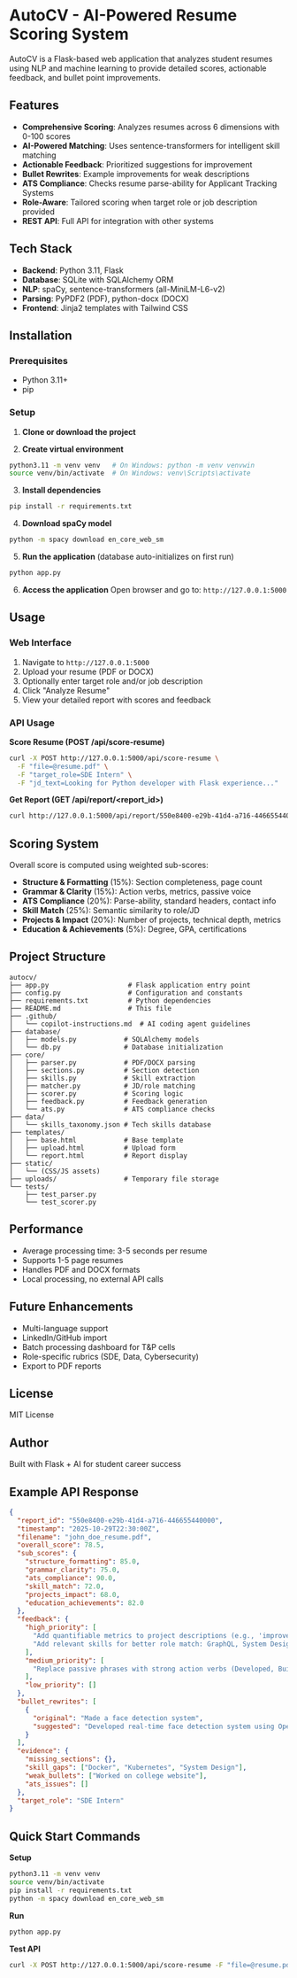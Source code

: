 # AutoCV - AI-Powered Resume Scoring System

AutoCV is a Flask-based web application that analyzes student resumes using NLP and machine learning to provide detailed scores, actionable feedback, and bullet point improvements.

## Features

- **Comprehensive Scoring**: Analyzes resumes across 6 dimensions with 0-100 scores
- **AI-Powered Matching**: Uses sentence-transformers for intelligent skill matching
- **Actionable Feedback**: Prioritized suggestions for improvement
- **Bullet Rewrites**: Example improvements for weak descriptions
- **ATS Compliance**: Checks resume parse-ability for Applicant Tracking Systems
- **Role-Aware**: Tailored scoring when target role or job description provided
- **REST API**: Full API for integration with other systems

## Tech Stack

- **Backend**: Python 3.11, Flask
- **Database**: SQLite with SQLAlchemy ORM
- **NLP**: spaCy, sentence-transformers (all-MiniLM-L6-v2)
- **Parsing**: PyPDF2 (PDF), python-docx (DOCX)
- **Frontend**: Jinja2 templates with Tailwind CSS

## Installation

### Prerequisites

- Python 3.11+
- pip

### Setup

1. **Clone or download the project**

2. **Create virtual environment**
```bash
python3.11 -m venv venv   # On Windows: python -m venv venvwin
source venv/bin/activate  # On Windows: venv\Scripts\activate
```

3. **Install dependencies**
```bash
pip install -r requirements.txt
```

4. **Download spaCy model**
```bash
python -m spacy download en_core_web_sm
```

5. **Run the application** (database auto-initializes on first run)
```bash
python app.py
```

6. **Access the application**
Open browser and go to: `http://127.0.0.1:5000`

## Usage

### Web Interface

1. Navigate to `http://127.0.0.1:5000`
2. Upload your resume (PDF or DOCX)
3. Optionally enter target role and/or job description
4. Click "Analyze Resume"
5. View your detailed report with scores and feedback

### API Usage

**Score Resume (POST /api/score-resume)**

```bash
curl -X POST http://127.0.0.1:5000/api/score-resume \
  -F "file=@resume.pdf" \
  -F "target_role=SDE Intern" \
  -F "jd_text=Looking for Python developer with Flask experience..."
```

**Get Report (GET /api/report/<report_id>)**

```bash
curl http://127.0.0.1:5000/api/report/550e8400-e29b-41d4-a716-446655440000
```

## Scoring System

Overall score is computed using weighted sub-scores:

- **Structure & Formatting** (15%): Section completeness, page count
- **Grammar & Clarity** (15%): Action verbs, metrics, passive voice
- **ATS Compliance** (20%): Parse-ability, standard headers, contact info
- **Skill Match** (25%): Semantic similarity to role/JD
- **Projects & Impact** (20%): Number of projects, technical depth, metrics
- **Education & Achievements** (5%): Degree, GPA, certifications

## Project Structure

```
autocv/
├── app.py                    # Flask application entry point
├── config.py                 # Configuration and constants
├── requirements.txt          # Python dependencies
├── README.md                 # This file
├── .github/
│   └── copilot-instructions.md  # AI coding agent guidelines
├── database/
│   ├── models.py            # SQLAlchemy models
│   └── db.py                # Database initialization
├── core/
│   ├── parser.py            # PDF/DOCX parsing
│   ├── sections.py          # Section detection
│   ├── skills.py            # Skill extraction
│   ├── matcher.py           # JD/role matching
│   ├── scorer.py            # Scoring logic
│   ├── feedback.py          # Feedback generation
│   └── ats.py               # ATS compliance checks
├── data/
│   └── skills_taxonomy.json # Tech skills database
├── templates/
│   ├── base.html            # Base template
│   ├── upload.html          # Upload form
│   └── report.html          # Report display
├── static/
│   └── (CSS/JS assets)
├── uploads/                 # Temporary file storage
└── tests/
    ├── test_parser.py
    └── test_scorer.py
```

## Performance

- Average processing time: 3-5 seconds per resume
- Supports 1-5 page resumes
- Handles PDF and DOCX formats
- Local processing, no external API calls

## Future Enhancements

- Multi-language support
- LinkedIn/GitHub import
- Batch processing dashboard for T&P cells
- Role-specific rubrics (SDE, Data, Cybersecurity)
- Export to PDF reports

## License

MIT License

## Author

Built with Flask + AI for student career success
## Example API Response

```json
{
  "report_id": "550e8400-e29b-41d4-a716-446655440000",
  "timestamp": "2025-10-29T22:30:00Z",
  "filename": "john_doe_resume.pdf",
  "overall_score": 78.5,
  "sub_scores": {
    "structure_formatting": 85.0,
    "grammar_clarity": 75.0,
    "ats_compliance": 90.0,
    "skill_match": 72.0,
    "projects_impact": 68.0,
    "education_achievements": 82.0
  },
  "feedback": {
    "high_priority": [
      "Add quantifiable metrics to project descriptions (e.g., 'improved performance by 40%')",
      "Add relevant skills for better role match: GraphQL, System Design, Docker"
    ],
    "medium_priority": [
      "Replace passive phrases with strong action verbs (Developed, Built, Implemented)"
    ],
    "low_priority": []
  },
  "bullet_rewrites": [
    {
      "original": "Made a face detection system",
      "suggested": "Developed real-time face detection system using OpenCV and Python, achieving 92% accuracy on test dataset of 5,000+ images"
    }
  ],
  "evidence": {
    "missing_sections": {},
    "skill_gaps": ["Docker", "Kubernetes", "System Design"],
    "weak_bullets": ["Worked on college website"],
    "ats_issues": []
  },
  "target_role": "SDE Intern"
}
```

## Quick Start Commands

**Setup**

```bash
python3.11 -m venv venv
source venv/bin/activate
pip install -r requirements.txt
python -m spacy download en_core_web_sm
```

**Run**

```bash
python app.py
```

**Test API**

```bash
curl -X POST http://127.0.0.1:5000/api/score-resume -F "file=@resume.pdf"
```